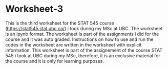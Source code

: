 # Worksheet-3
This is the third worksheet for the STAT 545 course (https://stat545.stat.ubc.ca/) i took during my MSc at UBC. The worksheet is an ipynb format. The worksheet is part of the assignments i did for the course and it was auto graded.
Instructions on how to use and run the codes in the worksheet are written in the worksheet with explicit information.
This worksheet is part of the assignement of the course STAT 545 i took at UBC during my MSc, therefore, it is an exclusive material for the course and it is only for learning purposes.
